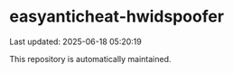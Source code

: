 # easyanticheat-hwidspoofer

Last updated: 2025-06-18 05:20:19

This repository is automatically maintained.
